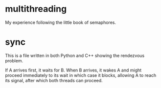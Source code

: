 # multithreading
My experience following the little book of semaphores.

# sync
This is a file written in both Python and C++ showing the rendezvous problem.

If A arrives first, it waits for B. When B arrives, it wakes A and might
proceed immediately to its wait in which case it blocks, allowing A to reach its
signal, after which both threads can proceed.
